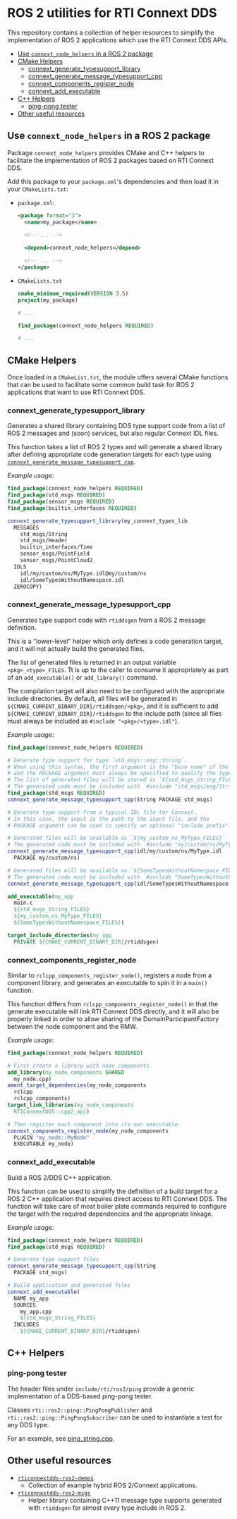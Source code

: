 # ROS 2 utilities for RTI Connext DDS

This repository contains a collection of helper resources to simplify the
implementation of ROS 2 applications which use the RTI Connext DDS APIs.

- [Use `connext_node_helpers` in a ROS 2 package](#use-connext_node_helpers-in-a-ros-2-package)
- [CMake Helpers](#cmake-helpers)
  - [connext_generate_typesupport_library](#connext_generate_typesupport_library)
  - [connext_generate_message_typesupport_cpp](#connext_generate_message_typesupport_cpp)
  - [connext_components_register_node](#connext_components_register_node)
  - [connext_add_executable](#connext_add_executable)
- [C++ Helpers](#c-helpers)
  - [ping-pong tester](#ping-pong-tester)
- [Other useful resources](#other-useful-resources)

## Use `connext_node_helpers` in a ROS 2 package

Package `connext_node_helpers` provides CMake and C++ helpers to facilitate the
implementation of ROS 2 packages based on RTI Connext DDS.

Add this package to your `package.xml`'s dependencies and then load it in your
`CMakeLists.txt`:

- `package.xml`:

  ```xml
  <package format="3">
    <name>my_package</name>
    
    <!-- ... -->

    <depend>connext_node_helpers</depend>
  
    <!-- ... -->
  </package>
  ```

- `CMakeLists.txt`

  ```cmake
  cmake_minimum_required(VERSION 3.5)
  project(my_package)

  # ...

  find_package(connext_node_helpers REQUIRED)

  # ...
  ```

## CMake Helpers

Once loaded in a `CMakeList.txt`, the module offers several CMake functions that
can be used to facilitate some common build task for ROS 2 applications that
want to use RTI Connext DDS.

### connext_generate_typesupport_library

Generates a shared library containing DDS type support code from a list of ROS 2
messages and (soon) services, but also regular Connext IDL files.

This function takes a list of ROS 2 types and will generate a shared library
after defining appropriate code generation targets for each type using
[`connext_generate_message_typesupport_cpp`](#connext_generate_message_typesupport_cpp).

*Example usage:*

```cmake
find_package(connext_node_helpers REQUIRED)
find_package(std_msgs REQUIRED)
find_package(sensor_msgs REQUIRED)
find_package(builtin_interfaces REQUIRED)

connext_generate_typesupport_library(my_connext_types_lib
  MESSAGES
    std_msgs/String
    std_msgs/Header
    builtin_interfaces/Time
    sensor_msgs/PointField
    sensor_msgs/PointCloud2
  IDLS
    idl/my/custom/ns/MyType.idl@my/custom/ns
    idl/SomeTypesWithoutNamespace.idl
  ZEROCOPY)
```

### connext_generate_message_typesupport_cpp

Generates type support code with `rtiddsgen` from a ROS 2 message definition.

This is a "lower-level" helper which only defines a code generation target, and
it will not actually build the generated files.

The list of generated files is returned in an output variable `<pkg>_<type>_FILES`.
Tt is up to the caller to consume it appropriately as part of an `add_executable()`
or `add_library()` command.

The compilation target will also need to be configured with the appropriate
include directories. By default, all files will be generated in
`${CMAKE_CURRENT_BINARY_DIR}/rtiddsgen/<pkg>`, and it is sufficient to add
`${CMAKE_CURRENT_BINARY_DIR}/rtiddsgen` to the include path (since all files
must always be included as `#include "<pkg>/<type>.idl"`).

*Example usage:*

```cmake
find_package(connext_node_helpers REQUIRED)

# Generate type support for type `std_msgs::msg::String`.
# When using this syntax, the first argument is the "base name" of the type
# and the PACKAGE argument must always be specified to qualify the type.
# The list of generated files will be stored as `${std_msgs_String_FILES}`.
# The generated code must be included with `#include "std_msgs/msg/String.hpp"`.
find_package(std_msgs REQUIRED)
connext_generate_message_typesupport_cpp(String PACKAGE std_msgs)

# Generate type support from a typical IDL file for Connext.
# In this case, the input is the path to the input file, and the
# PACKAGE argument can be used to specify an optional "include prefix".

# Generated files will be available as `${my_custom_ns_MyType_FILES}`
# The generated code must be included with `#include "my/custom/ns/MyType.hpp"`.
connext_generate_message_typesupport_cpp(idl/my/custom/ns/MyType.idl
  PACKAGE my/custom/ns)

# Generated files will be available as `${SomeTypesWithoutNamespace_FILES}`
# The generated code must be included with `#include "SomeTypesWithoutNamespace.hpp"`.
connext_generate_message_typesupport_cpp(idl/SomeTypesWithoutNamespace.idl)

add_executable(my_app
  main.c
  ${std_msgs_String_FILES}
  ${my_custom_ns_MyType_FILES}
  ${SomeTypesWithoutNamespace_FILES})

target_include_directories(my_app
  PRIVATE ${CMAKE_CURRENT_BINARY_DIR}/rtiddsgen)
```

### connext_components_register_node

Similar to `rclcpp_components_register_node()`, registers a node from a component
library, and generates an executable to spin it in a `main()` function.

This function differs from `rclcpp_components_register_node()` in that the
generate executable will link RTI Connext DDS directly, and it will also be
properly linked in order to allow sharing of the DomainParticipantFactory
between the node component and the RMW.

*Example usage:*

```cmake
find_package(connext_node_helpers REQUIRED)

# First create a library with node components
add_library(my_node_components SHARED
  my_node.cpp)
ament_target_dependencies(my_node_components
  rclcpp
  rclcpp_components)
target_link_libraries(my_node_components
  RTIConnextDDS::cpp2_api)

# Then register each component into its own executable
connext_components_register_node(my_node_components
  PLUGIN "my_node::MyNode"
  EXECUTABLE my_node)
```

### connext_add_executable

Build a ROS 2/DDS C++ application.

This function can be used to simplify the definition of a build target for a
ROS 2 C++ application that requires direct access to RTI Connext DDS. The
function will take care of most boiler plate commands required to configure the
target with the required dependencies and the appropriate linkage.

*Example usage:*

```cmake
find_package(connext_node_helpers REQUIRED)
find_package(std_msgs REQUIRED)

# Generate type support files
connext_generate_message_typesupport_cpp(String
  PACKAGE std_msgs)

# Build application and generated files
connext_add_executable(
  NAME my_app
  SOURCES
    my_app.cpp
    ${std_msgs_String_FILES}
  INCLUDES
    ${CMAKE_CURRENT_BINARY_DIR}/rtiddsgen)
```

## C++ Helpers

### ping-pong tester

The header files under `include/rti/ros2/ping` provide a generic implementation
of a DDS-based ping-pong tester.

Classes `rti::ros2::ping::PingPongPublisher` and `rti::ros2::ping::PingPongSubscriber`
can be used to instantiate a test for any DDS type.

For an example, see [ping_string.cpp](connext_node_helpers/src/examples/ping_string.cpp).

## Other useful resources

- [`rticonnextdds-ros2-demos`](https://github.com/asorbini/rticonnextdds-ros2-demos)
  - Collection of example hybrid ROS 2/Connext applications.
- [`rticonnextdds-ros2-msgs`](https://github.com/asorbini/rticonnextdds-ros2-msgs)
  - Helper library containing C++11 message type supports generated with
   `rtiddsgen` for almost every type include in ROS 2.
